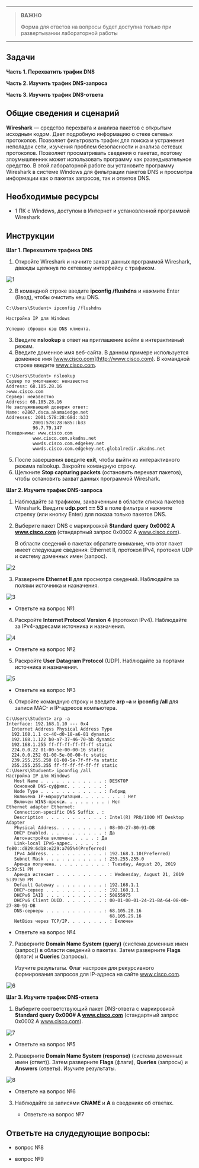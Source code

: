 
---

> **ВАЖНО**
> 
> Форма для ответов на вопросы будет доступна только при развертывании лабораторной работы 

---

## Задачи

**Часть 1. Перехватить трафик DNS**

**Часть 2. Изучить трафик DNS-запроса**

**Часть 3. Изучить трафик DNS-ответа**

## Общие сведения и сценарий

**Wireshark** — средство перехвата и анализа пакетов с открытым исходным кодом. Дает подробную информацию о стеке сетевых протоколов. Позволяет фильтровать трафик для поиска и устранения неполадок сети, изучения проблем безопасности и анализа сетевых протоколов. Позволяет просматривать сведения о пакетах, поэтому злоумышленник может использовать программу как разведывательное средство.
В этой лабораторной работе вы установите программу Wireshark в системе Windows для фильтрации пакетов DNS и просмотра информации как о пакетах запросов, так и ответов DNS.

## Необходимые ресурсы

* 1 ПК с Windows, доступом в Интернет и установленной программой Wireshark

## Инструкции

**Шаг 1. Перехватите трафика DNS**

1. Откройте Wireshark и начните захват данных программой Wireshark, дважды щелкнув по сетевому интерфейсу с трафиком.

![1](./assets/3.8.8-1.png)

2. В командной строке введите **ipconfig /flushdns** и нажмите Enter (Ввод), чтобы очистить кеш DNS.

```
C:\Users\Student> ipconfig /flushdns 

Настройка IP для Windows

Успешно сброшен кэш DNS клиента.
```

3. Введите **nslookup** в ответ на приглашение войти в интерактивный режим.
4. Введите доменное имя веб-сайта. В данном примере используется доменное имя [www.cisco.com](http://www.cisco.com). В командной строке введите www.cisco.com.

```
C:\Users\Student> nslookup 
Сервер по умолчанию: неизвестно
Address: 68.105.28.16 
>www.cisco.com
Сервер: неизвестно
Address: 68.105.28.16
Не заслуживающий доверия ответ:
Name: e2867.dsca.akamaiedge.net 
Addresses: 2001:578:28:68d::b33 
          2001:578:28:685::b33 
          96.7.79.147 
Псевдонимы: www.cisco.com
          www.cisco.com.akadns.net
          wwwds.cisco.com.edgekey.net
          wwwds.cisco.com.edgekey.net.globalredir.akadns.net

```

5. После завершения введите **exit**, чтобы выйти из интерактивного режима nslookup. Закройте командную строку.
6. Щелкните **Stop capturing packets** (остановить перехват пакетов), чтобы остановить захват данных программой Wireshark.

**Шаг 2. Изучите трафик DNS-запроса**

1. Наблюдайте за трафиком, захваченным в области списка пакетов Wireshark. Введите **udp.port == 53** в поле фильтра и нажмите стрелку (или кнопку Enter) для показа только пакетов DNS.
2. Выберите пакет DNS с маркировкой **Standard query 0x0002 A www.cisco.com** (стандартный запрос 0x0002 A www.cisco.com).

    В области сведений о пакетах обратите внимание, что этот пакет имеет следующие сведения: Ethernet II, протокол IPv4, протокол UDP и систему доменных имен (запрос).

![2](./assets/3.8.8-2.png)

3. Разверните **Ethernet II** для просмотра сведений. Наблюдайте за полями источника и назначения.

![3](./assets/3.8.8-3.png)

   - Ответьте на вопрос №1  

4. Раскройте **Internet Protocol Version 4** (протокол IPv4). Наблюдайте за IPv4-адресами источника и назначения.

![4](./assets/3.8.8-4.png)

   - Ответьте на вопрос №2

5. Раскройте **User Datagram Protocol** (UDP). Наблюдайте за портами источника и назначения.

![5](./assets/3.8.8-5.png)

   - Ответьте на вопрос №3

6. Откройте командную строку и введите **arp –a** и **ipconfig /all** для записи MAC- и IP-адресов компьютера.

```
C:\Users\Student> arp -a 
Interface: 192.168.1.10 --- 0x4 
  Internet Address Physical Address Type
  192.168.1.1 cc-40-d0-18-a6-81 dynamic 
  192.168.1.122 b0-a7-37-46-70-bb dynamic 
  192.168.1.255 ff-ff-ff-ff-ff-ff static
  224.0.0.22 01-00-5e-00-00-16 static
  224.0.0.252 01-00-5e-00-00-fc static
  239.255.255.250 01-00-5e-7f-ff-fa static
  255.255.255.255 ff-ff-ff-ff-ff-ff static 
C:\Users\Studuent> ipconfig /all 
Настройка IP для Windows
   Host Name . . . . . . . . . . . . : DESKTOP 
   Основной DNS-суффикс. . . . . . . :
   Node Type . . . . . . . . . . . . : Гибрид
   Включена IP-маршрутизация. . . . . . . . : Нет
   Включен WINS-прокси. . . . . . . . : Нет
Ethernet adapter Ethernet: 
   Connection-specific DNS Suffix . :
   Description . . . . . . . . . . . : Intel(R) PRO/1000 MT Desktop Adapter 
   Physical Address. . . . . . . . . : 08-00-27-80-91-DB 
   DHCP Enabled. . . . . . . . . . . : Да
   Автонастройка включена . . . . : Да
   Link-local IPv6-адрес. . . . . : fe80::d829:6d18:e229:a705%4(Preferred) 
   IPv4 Address. . . . . . . . . . . : 192.168.1.10(Preferred) 
   Subnet Mask . . . . . . . . . . . : 255.255.255.0
   Аренда получена. . . . . . . . . . : Tuesday, August 20, 2019 5:39:51 PM 
   Аренда истекает . . . . . . . . . . : Wednesday, August 21, 2019 5:39:50 PM 
   Default Gateway . . . . . . . . . : 192.168.1.1
   DHCP-сервер . . . . . . . . . . . : 192.168.1.1
   DHCPv6 IAID . . . . . . . . . . . : 50855975 
   DHCPv6 Client DUID. . . . . . . . : 00-01-00-01-24-21-BA-64-08-00-27-80-91-DB 
   DNS-серверы . . . . . . . . . . . : 68.105.28.16 
                                       68.105.29.16 
   NetBios через TCP/IP. . . . . . . . : Включен
```

   - Ответьте на вопрос №4

7. Разверните **Domain Name System (query)** (система доменных имен (запрос)) в области сведений о пакетах. Затем разверните **Flags** (флаги) и **Queries** (запросы).

    Изучите результаты. Флаг настроен для рекурсивного формирования запросов для IP-адреса на сайте www.cisco.com.

![6](./assets/3.8.8-6.png)

**Шаг 3. Изучите трафик DNS-ответа**

1. Выберите соответствующий пакет DNS-ответа с маркировкой **Standard query 0x000# A www.cisco.com** (стандартный запрос 0x0002 A www.cisco.com).

![7](./assets/3.8.8-7.png)

   - Ответьте на вопрос №5

2. Разверните **Domain Name System (response)** (система доменных имен (ответ)). Затем разверните **Flags** (флаги), **Queries** (запросы) и **Answers** (ответы). Изучите результаты.

![8](./assets/3.8.8-8.png)

   - Ответьте на вопрос №6

3. Наблюдайте за записями **CNAME** и **A** в сведениях об ответах.

   - Ответьте на вопрос №7

## Ответьте на слудедующие вопросы:

- вопрос №8

- вопрос №9
